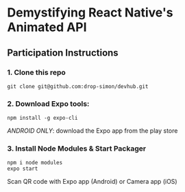 # Demystifying React Native's Animated API

## Participation Instructions

### 1. Clone this repo

```
git clone git@github.com:drop-simon/devhub.git
```

### 2. Download Expo tools:

```
npm install -g expo-cli
```

_ANDROID ONLY_: download the Expo app from the play store

### 3. Install Node Modules & Start Packager

```
npm i node modules
expo start
```

Scan QR code with Expo app (Android) or Camera app (iOS)
